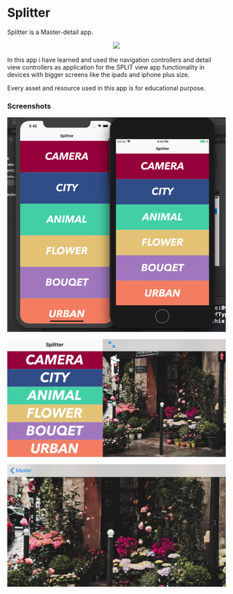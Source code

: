 # Splitter
Splitter is a Master-detail app.

<p align="center">
<img src="https://img.shields.io/badge/swift-%204%20%7C%204.2%20-blue.svg" />
</p>


In this app i have learned and used the navigation controllers and detail view controllers as application for the SPLIT view app functionality in devices with bigger screens like the ipads and iphone plus size.

Every asset and resource used in this app is for educational purpose.

### Screenshots
![](https://github.com/RamitSharma991/Splitter/blob/master/Screenshot%202019-01-14%20at%205.42.10%20PM.png)

![](https://github.com/RamitSharma991/Splitter/blob/master/Screenshot%202019-01-14%20at%205.40.54%20PM.png)

![](https://github.com/RamitSharma991/Splitter/blob/master/Screenshot%202019-01-14%20at%205.41.07%20PM.png)





